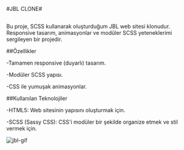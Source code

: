 #JBL CLONE#
##
Bu proje, SCSS kullanarak oluşturduğum JBL web sitesi klonudur. Responsive tasarım, animasyonlar ve modüler SCSS yeteneklerimi sergileyen bir projedir.

##Özellikler


-Tamamen responsive (duyarlı) tasarım.

-Modüler SCSS yapısı.

-CSS ile yumuşak animasyonlar.

##Kullanılan Teknolojiler


-HTML5: Web sitesinin yapısını oluşturmak için.

-SCSS (Sassy CSS): CSS'i modüler bir şekilde organize etmek ve stil vermek için.


![jbl-gif](https://github.com/user-attachments/assets/eefbf7e6-f7be-4fe1-a03b-9ef61dbd93df)
